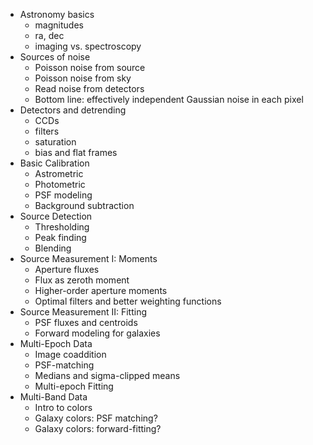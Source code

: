 - Astronomy basics
  * magnitudes
  * ra, dec
  * imaging vs. spectroscopy
- Sources of noise
  * Poisson noise from source
  * Poisson noise from sky
  * Read noise from detectors
  * Bottom line: effectively independent Gaussian noise in each pixel
- Detectors and detrending
  * CCDs
  * filters
  * saturation
  * bias and flat frames
- Basic Calibration
  * Astrometric
  * Photometric
  * PSF modeling
  * Background subtraction
- Source Detection
  * Thresholding
  * Peak finding
  * Blending
- Source Measurement I: Moments
  * Aperture fluxes
  * Flux as zeroth moment
  * Higher-order aperture moments
  * Optimal filters and better weighting functions
- Source Measurement II: Fitting
  * PSF fluxes and centroids
  * Forward modeling for galaxies
- Multi-Epoch Data
  * Image coaddition
  * PSF-matching
  * Medians and sigma-clipped means
  * Multi-epoch Fitting
- Multi-Band Data
  * Intro to colors
  * Galaxy colors: PSF matching?
  * Galaxy colors: forward-fitting?